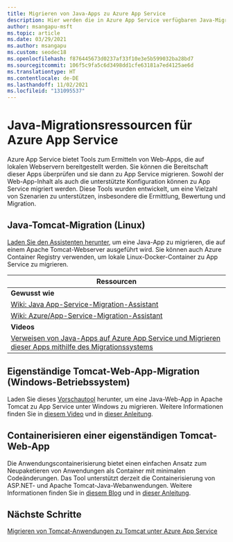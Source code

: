 ```yaml
---
title: Migrieren von Java-Apps zu Azure App Service
description: Hier werden die in Azure App Service verfügbaren Java-Migrationsressourcen vorgestellt.
author: msangapu-msft
ms.topic: article
ms.date: 03/29/2021
ms.author: msangapu
ms.custom: seodec18
ms.openlocfilehash: f876445673d0237af33f10e3e5b599032ba28bd7
ms.sourcegitcommit: 106f5c9fa5c6d3498dd1cfe63181a7ed4125ae6d
ms.translationtype: HT
ms.contentlocale: de-DE
ms.lasthandoff: 11/02/2021
ms.locfileid: "131095537"
---
```

# <a name="java-migration-resources-for-azure-app-service"></a>Java-Migrationsressourcen für Azure App Service

Azure App Service bietet Tools zum Ermitteln von Web-Apps, die auf lokalen Webservern bereitgestellt werden. Sie können die Bereitschaft dieser Apps überprüfen und sie dann zu App Service migrieren. Sowohl der Web-App-Inhalt als auch die unterstützte Konfiguration können zu App Service migriert werden. Diese Tools wurden entwickelt, um eine Vielzahl von Szenarien zu unterstützen, insbesondere die Ermittlung, Bewertung und Migration.

## <a name="java-tomcat-migration-linux"></a>Java-Tomcat-Migration (Linux)

[Laden Sie den Assistenten herunter](https://azure.microsoft.com/services/app-service/migration-assistant/), um eine Java-App zu migrieren, die auf einem Apache Tomcat-Webserver ausgeführt wird. Sie können auch Azure Container Registry verwenden, um lokale Linux-Docker-Container zu App Service zu migrieren.

| Ressourcen |
|-----------|
| **Gewusst wie** |
| [Wiki: Java App-Service-Migration-Assistant](https://github.com/Azure/App-Service-Migration-Assistant/wiki/TOMCAT-Java-Information) |
| [Wiki: Azure/App-Service-Migration-Assistant](https://github.com/Azure/App-Service-Migration-Assistant/wiki/Linux-Notes) |
| **Videos** |
|[Verweisen von Java-Apps auf Azure App Service und Migrieren dieser Apps mithilfe des Migrationssystems](https://www.youtube.com/watch?v=Mpxa0KE0X9k) |

## <a name="standalone-tomcat-web-app-migration-windows-os"></a>Eigenständige Tomcat-Web-App-Migration (Windows-Betriebssystem)

Laden Sie dieses [Vorschautool](https://azure.microsoft.com/services/app-service/migration-assistant/) herunter, um eine Java-Web-App in Apache Tomcat zu App Service unter Windows zu migrieren. Weitere Informationen finden Sie in [diesem Video](https://channel9.msdn.com/Shows/The-Launch-Space/Updates-on-Migrating-to-Azure-App-Service) und in [dieser Anleitung](https://github.com/Azure/App-Service-Migration-Assistant/wiki/TOMCAT-Java-Information).

## <a name="containerize-standalone-tomcat-web-app"></a>Containerisieren einer eigenständigen Tomcat-Web-App

Die Anwendungscontainerisierung bietet einen einfachen Ansatz zum Neupaketieren von Anwendungen als Container mit minimalen Codeänderungen. Das Tool unterstützt derzeit die Containerisierung von ASP.NET- und Apache Tomcat-Java-Webanwendungen. Weitere Informationen finden Sie in [diesem Blog](https://azure.microsoft.com/blog/accelerate-application-modernization-with-azure-migrate-app-containerization/) und in [dieser Anleitung](../migrate/tutorial-app-containerization-java-app-service.md).

## <a name="next-steps"></a>Nächste Schritte

[Migrieren von Tomcat-Anwendungen zu Tomcat unter Azure App Service](/azure/developer/java/migration/migrate-tomcat-to-tomcat-app-service)
